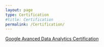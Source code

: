```yaml
---
layout: page
type: Certification
#title: Certification
permalink: /Certification/
---
```


[Google Avanced Data Analytics Certification](GADA_cert.pdf)
